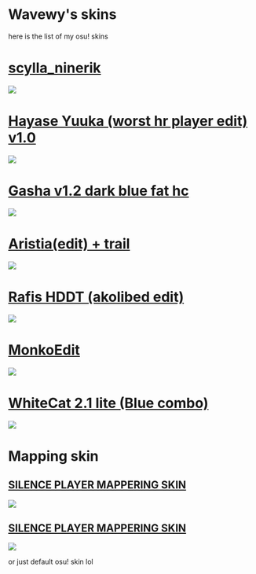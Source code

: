 # Wavewy's skins
here is the list of my osu! skins

# [scylla_ninerik](https://skins.osuck.net/skins/3418?v=0)
![](https://files.osuck.link/images/skins/439a8835003d20ca2c7fec0408f5125e.webp)

# [Hayase Yuuka (worst hr player edit) v1.0](https://skins.osuck.net/api/skins/3322/download?v=0&t=2)
![](https://i.ibb.co/4PmNLg8/worst-hr-player.jpg)

# [Gasha v1.2 dark blue fat hc](https://wei44th.s-ul.eu/5Gkp1BjL)
![](https://i.ibb.co/h1yWMvJ/image.png)

# [Aristia(edit) + trail](https://drive.google.com/file/d/1aITP2lByLkO3Wa7grr1_1CS2ba0NpusT/view)
![](https://files.osuck.link/images/skins/f023275baf7f83b81ad25ad4d5ff7e9a.webp)

# [Rafis HDDT (akolibed edit)](https://drive.google.com/file/d/1kR5SPyEJzT9mMEL9F0VuZLeo1naMSIhc/view)
![](https://files.osuck.link/images/skins/e87e110f4b6652dba712d5cdf1c4a202.webp)

# [MonkoEdit](https://drive.google.com/file/d/1m5zptef-Cr5UXtXBdtu0LFrV_Sldb6hr/view)
![](https://files.osuck.link/images/skins/ab358180380acd6b11f7def15b844b20.webp)

# [WhiteCat 2.1 lite (Blue combo)](https://drive.google.com/file/d/1dYRD-l5tpfw2820mBs6bH1QuhzKv43r2/view?usp=sharing)
![](https://files.osuck.link/images/skins/efca28a882f6e151e4bb40c572edbe14_md.webp)

# Mapping skin
## [SILENCE PLAYER MAPPERING SKIN](https://wei44th.s-ul.eu/VDZQzM5V)
![](https://osu.gatari.pw/ss/WNV91BKJ.jpg)

## [SILENCE PLAYER MAPPERING SKIN](https://drive.google.com/file/d/1YaGFORws1VNJqlwWsavoBzUpoH90Jm_Z/view?usp=sharing)
![](https://i.ibb.co/mCz4Kw8/E74-E50-BB-4560-4-EC8-971-F-4-EDD8-A6-E4-A87.png)


or just default osu! skin lol
